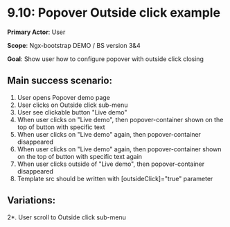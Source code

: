 9.10: Popover Outside click example
===================================
**Primary Actor**: User

**Scope**: Ngx-bootstrap DEMO / BS version 3&4

**Goal**: Show user how to configure popover with outside click closing

Main success scenario:
----------------------
1. User opens Popover demo page
2. User clicks on Outside click sub-menu
3. User see clickable button "Live demo"
4. When user clicks on "Live demo", then popover-container shown on the top of button with specific text
5. When user clicks on "Live demo" again, then popover-container disappeared
6. When user clicks on "Live demo" again, then popover-container shown on the top of button with specific text again
7. When user clicks outside of "Live demo", then popover-container disappeared
8. Template src should be written with \[outsideClick]="true" parameter

Variations:
-----------
2*. User scroll to Outside click sub-menu
